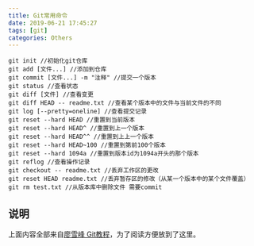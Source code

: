 ```yaml
---
title: Git常用命令
date: 2019-06-21 17:45:27
tags: [git]
categories: Others
---
```

```
git init //初始化git仓库
git add [文件...] //添加到仓库
git commit [文件...] -m "注释" //提交一个版本
git status //查看状态
git diff [文件] //查看变更
git diff HEAD -- readme.txt //查看某个版本中的文件与当前文件的不同
git log [--pretty=oneline] //查看提交记录
git reset --hard HEAD //重置到当前版本
git reset --hard HEAD^ //重置到上一个版本
git reset --hard HEAD^^ //重置到上上一个版本
git reset --hard HEAD~100 //重置到第前100个版本
git reset --hard 1094a //重置到版本id为1094a开头的那个版本
git reflog //查看操作记录
git checkout -- readme.txt //丢弃工作区的更改
git reset HEAD readme.txt //丢弃暂存区的修改（从某一个版本中的某个文件覆盖）
git rm test.txt //从版本库中删除文件 需要commit
```
## 说明
上面内容全部来自[廖雪峰 Git教程](https://www.liaoxuefeng.com/wiki/896043488029600)，为了阅读方便放到了这里。